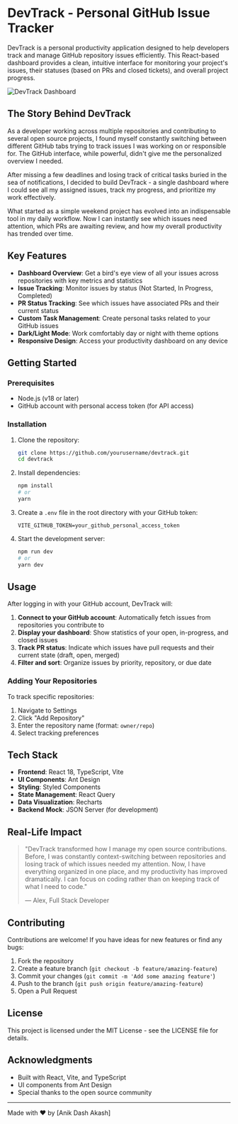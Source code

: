 # DevTrack - Personal GitHub Issue Tracker

DevTrack is a personal productivity application designed to help developers track and manage GitHub repository issues efficiently. This React-based dashboard provides a clean, intuitive interface for monitoring your project's issues, their statuses (based on PRs and closed tickets), and overall project progress.

![DevTrack Dashboard](https://via.placeholder.com/800x450?text=DevTrack+Dashboard)

## The Story Behind DevTrack

As a developer working across multiple repositories and contributing to several open source projects, I found myself constantly switching between different GitHub tabs trying to track issues I was working on or responsible for. The GitHub interface, while powerful, didn't give me the personalized overview I needed.

After missing a few deadlines and losing track of critical tasks buried in the sea of notifications, I decided to build DevTrack - a single dashboard where I could see all my assigned issues, track my progress, and prioritize my work effectively.

What started as a simple weekend project has evolved into an indispensable tool in my daily workflow. Now I can instantly see which issues need attention, which PRs are awaiting review, and how my overall productivity has trended over time.

## Key Features

- **Dashboard Overview**: Get a bird's eye view of all your issues across repositories with key metrics and statistics
- **Issue Tracking**: Monitor issues by status (Not Started, In Progress, Completed)
- **PR Status Tracking**: See which issues have associated PRs and their current status
- **Custom Task Management**: Create personal tasks related to your GitHub issues
- **Dark/Light Mode**: Work comfortably day or night with theme options
- **Responsive Design**: Access your productivity dashboard on any device

## Getting Started

### Prerequisites

- Node.js (v18 or later)
- GitHub account with personal access token (for API access)

### Installation

1. Clone the repository:
   ```bash
   git clone https://github.com/yourusername/devtrack.git
   cd devtrack
   ```

2. Install dependencies:
   ```bash
   npm install
   # or
   yarn
   ```

3. Create a `.env` file in the root directory with your GitHub token:
   ```
   VITE_GITHUB_TOKEN=your_github_personal_access_token
   ```

4. Start the development server:
   ```bash
   npm run dev
   # or
   yarn dev
   ```

## Usage

After logging in with your GitHub account, DevTrack will:

1. **Connect to your GitHub account**: Automatically fetch issues from repositories you contribute to
2. **Display your dashboard**: Show statistics of your open, in-progress, and closed issues
3. **Track PR status**: Indicate which issues have pull requests and their current state (draft, open, merged)
4. **Filter and sort**: Organize issues by priority, repository, or due date

### Adding Your Repositories

To track specific repositories:

1. Navigate to Settings
2. Click "Add Repository"
3. Enter the repository name (format: `owner/repo`)
4. Select tracking preferences

## Tech Stack

- **Frontend**: React 18, TypeScript, Vite
- **UI Components**: Ant Design
- **Styling**: Styled Components
- **State Management**: React Query
- **Data Visualization**: Recharts
- **Backend Mock**: JSON Server (for development)

## Real-Life Impact

> "DevTrack transformed how I manage my open source contributions. Before, I was constantly context-switching between repositories and losing track of which issues needed my attention. Now, I have everything organized in one place, and my productivity has improved dramatically. I can focus on coding rather than on keeping track of what I need to code."
> 
> — Alex, Full Stack Developer

## Contributing

Contributions are welcome! If you have ideas for new features or find any bugs:

1. Fork the repository
2. Create a feature branch (`git checkout -b feature/amazing-feature`)
3. Commit your changes (`git commit -m 'Add some amazing feature'`)
4. Push to the branch (`git push origin feature/amazing-feature`)
5. Open a Pull Request

## License

This project is licensed under the MIT License - see the LICENSE file for details.

## Acknowledgments

- Built with React, Vite, and TypeScript
- UI components from Ant Design
- Special thanks to the open source community

---

Made with ❤️ by [Anik Dash Akash]
